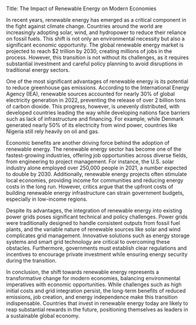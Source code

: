 Title: The Impact of Renewable Energy on Modern Economies

In recent years, renewable energy has emerged as a critical component in the fight against climate change. Countries around the world are increasingly adopting solar, wind, and hydropower to reduce their reliance on fossil fuels. This shift is not only an environmental necessity but also a significant economic opportunity. The global renewable energy market is projected to reach $2 trillion by 2030, creating millions of jobs in the process. However, this transition is not without its challenges, as it requires substantial investment and careful policy planning to avoid disruptions in traditional energy sectors.

One of the most significant advantages of renewable energy is its potential to reduce greenhouse gas emissions. According to the International Energy Agency (IEA), renewable sources accounted for nearly 30% of global electricity generation in 2022, preventing the release of over 2 billion tons of carbon dioxide. This progress, however, is unevenly distributed, with developed countries leading the way while developing nations face barriers such as lack of infrastructure and financing. For example, while Denmark generated nearly 50% of its electricity from wind power, countries like Nigeria still rely heavily on oil and gas.

Economic benefits are another driving force behind the adoption of renewable energy. The renewable energy sector has become one of the fastest-growing industries, offering job opportunities across diverse fields, from engineering to project management. For instance, the U.S. solar industry alone employed over 250,000 people in 2021, a number expected to double by 2030. Additionally, renewable energy projects often stimulate local economies, providing income for communities and reducing energy costs in the long run. However, critics argue that the upfront costs of building renewable energy infrastructure can strain government budgets, especially in low-income regions.

Despite its advantages, the integration of renewable energy into existing power grids poses significant technical and policy challenges. Power grids were traditionally designed to handle consistent outputs from fossil fuel plants, and the variable nature of renewable sources like solar and wind complicates grid management. Innovative solutions such as energy storage systems and smart grid technology are critical to overcoming these obstacles. Furthermore, governments must establish clear regulations and incentives to encourage private investment while ensuring energy security during the transition.

In conclusion, the shift towards renewable energy represents a transformative change for modern economies, balancing environmental imperatives with economic opportunities. While challenges such as high initial costs and grid integration persist, the long-term benefits of reduced emissions, job creation, and energy independence make this transition indispensable. Countries that invest in renewable energy today are likely to reap substantial rewards in the future, positioning themselves as leaders in a sustainable global economy.
